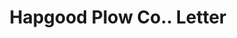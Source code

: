 ---
doi: 10.7916/D8DJ6SNK
date_other: '1909'
date_other_textual: '1909'
form: correspondence
genre:
- Letters (correspondence)
name:
- Hapgood Plow Co.
object_in_context_url: https://biggert.cul.columbia.edu/items/view/ave_biggert_00148
subject_hierarchical_geographic:
- Alton, Illinois, United States
subject_name:
- Hapgood Plow Co.
title: Hapgood Plow Co.. Letter
sort_title: Hapgood Plow Co.. Letter
call_number: ave_biggert_00148
coordinates:
- 38.900555555555556,-90.15972222222223
pid: ave_biggert_00148
identifiers: ave_biggert_00148
thumbnail: https://derivativo-1.library.columbia.edu/iiif/2/ldpd:345057/full/!256,256/0/native.jpg
permalink: /biggert/ave_biggert_00148/
layout: iiif-image-page
---